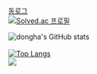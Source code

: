 [동로그](https://ha4219.github.io/)<br/>
[![Solved.ac
프로필](http://mazassumnida.wtf/api/generate_badge?boj=jeongdongha)](https://solved.ac/jeongdongha)

![dongha's GitHub stats](https://github-readme-stats.vercel.app/api?username=ha4219&show_icons=true&theme=radical)<br/><br/>
[![Top Langs](https://github-readme-stats.vercel.app/api/top-langs/?username=ha4219)](https://github.com/anuraghazra/github-readme-stats)<br/>
<a href="https://opgc.me/#/users/ha4219" target="_blank"><img src="https://api.opgc.me/githubs/users/ha4219/tag/?theme=prism" /></a>
